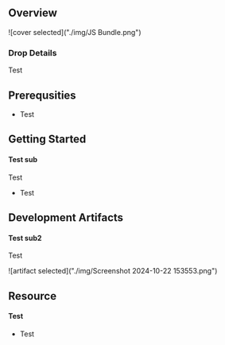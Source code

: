 
## Overview

![cover selected]("./img/JS Bundle.png")

### Drop Details
Test 

## Prerequsities

- Test  



      

## Getting Started
#### Test sub
Test 
- Test 

## Development Artifacts
#### Test sub2
Test 


![artifact selected]("./img/Screenshot 2024-10-22 153553.png")

## Resource
#### Test 
- Test 
